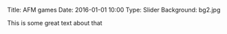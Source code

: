 Title: AFM games
Date: 2016-01-01 10:00
Type: Slider
Background: bg2.jpg

This is some great text about that
